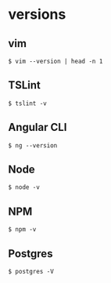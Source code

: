 # versions

## vim

`$ vim --version | head -n 1`

## TSLint

`$ tslint -v`

## Angular CLI

`$ ng --version`

## Node

`$ node -v`

## NPM

`$ npm -v`

## Postgres

`$ postgres -V`
